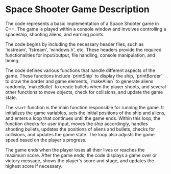 <h1>Space Shooter Game Description</h1>
  <p>
    The code represents a basic implementation of a Space Shooter game in C++. The game is played within a console window and involves controlling a spaceship, shooting aliens, and earning points.
  </p>
  <p>
    The code begins by including the necessary header files, such as 'iostream', 'fstream', 'windows.h', etc. These headers provide the required functionalities for input/output, file handling, console manipulation, and timing.
  </p>
  <p>
    The code defines various functions that handle different aspects of the game. These functions include `printShip` to display the ship, `printBorder` to draw the border and game elements, `makeAlien` to generate aliens randomly, `makeBullet` to create bullets when the player shoots, and several other functions to move objects, check for collisions, and update the game state.
  </p>
  <p>
    The <code>start</code> function is the main function responsible for running the game. It initializes the game variables, sets the initial positions of the ship and aliens, and enters a loop that continues until the game ends. Within this loop, the function checks for user input, moves the ship accordingly, handles shooting bullets, updates the positions of aliens and bullets, checks for collisions, and updates the game state. The loop also adjusts the game speed based on the player's progress.
  </p>
  <p>
    The game ends when the player loses all their lives or reaches the maximum score. After the game ends, the code displays a game over or victory message, shows the player's score and stage, and updates the highest score if necessary.
  </p>
